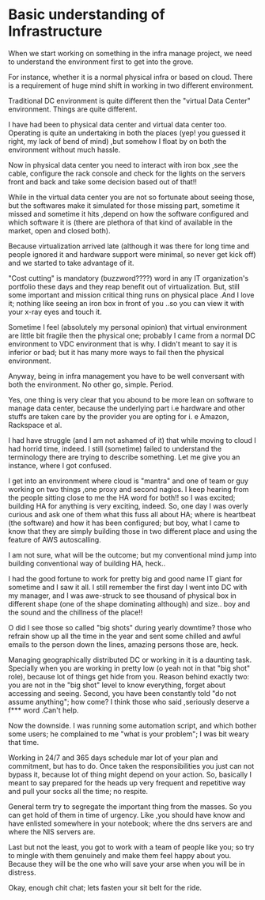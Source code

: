 # Basic understanding of Infrastructure

When we start working on something in the infra manage project, we need to understand the environment first to get into the grove.

For instance, whether it is a normal physical infra or based on cloud. There is a requirement of huge mind shift in working in two different environment.

Traditional DC environment is quite different then the "virtual Data Center" environment. Things are quite different.

I have had been to physical data center and virtual data center too. Operating is quite an undertaking in both the places (yep! you guessed it right, my lack of bend of mind) ,but somehow I float by on both the environment without much hassle.

Now in physical data center you need to interact with iron box ,see the cable, configure the rack console and check for the lights on the servers front and back and take some decision based out of that!!

While in the virtual data center you are not so fortunate about seeing those, but the softwares make it simulated for those missing part, sometime it missed and sometime it hits ,depend on how the software configured and which software it is (there are plethora of that kind of available in the market, open and closed both).

Because virtualization arrived late (although it was there for long time and people ignored it and hardware support were minimal, so never get kick off) and we started to take advantage of it.

"Cost cutting" is mandatory (buzzword????) word in any IT organization's portfolio these days and they reap benefit out of virtualization. But, still some important and mission critical thing runs on physical place .And I love it; nothing like seeing an iron box in front of you ..so you can view it with your x-ray eyes and touch it.

Sometime I feel (absolutely my personal opinion) that virtual environment are little bit fragile then the physical one; probably I came from a normal DC environment to VDC environment that is why. I didn't meant to say it is inferior or bad; but it has many more ways to fail then the physical environment.

Anyway, being in infra management you have to be well conversant with both the environment. No other go, simple. Period.

Yes, one thing is very clear that you abound to be more lean on software to manage data center, because the underlying part i.e hardware and other stuffs are taken care by the provider you are opting for i. e Amazon, Rackspace et al.

I had have struggle (and I am not ashamed of it) that while moving to cloud I had horrid time, indeed. I still (sometime) failed to understand the terminology there are trying to describe something. Let me give you an instance, where I got confused.

I get into an environment where cloud is "mantra" and one of team or guy working on two things ,one proxy and second nagios. I keep hearing from the people sitting close to me the HA word for both!! so I was excited; building HA for anything is very exciting, indeed. So, one day I was overly curious and ask one of them what this fuss all about HA; where is heartbeat (the software) and how it has been configured; but boy, what I came to know that they are simply building those in two different place and using the feature of AWS  autoscalling.

I am not sure, what will be the outcome; but my conventional mind jump into building conventional way of building HA, heck..

I had the good fortune to work for pretty big and good name IT giant for sometime and I saw it all. I still remember the first day I went into DC with my manager, and I was awe-struck to see thousand of physical box in different shape (one of the shape dominating although) and size.. boy and the sound and the chillness of the place!!

O did I see those so called "big shots" during yearly downtime? those who refrain show up all the time in the year and sent some chilled and awful emails to the person down the lines, amazing persons those are, heck.

Managing geographically distributed DC or working in it is a daunting task. Specially when you are working in pretty low (o yeah not in that "big shot" role), because lot of things get hide from you. Reason behind exactly two: you are not in the "big shot" level to know everything, forget about accessing and seeing. Second, you have been constantly told "do not assume anything"; how come? I think those who said ,seriously deserve a f***  word .Can't help.

Now the downside. I was running some automation script, and which bother some users; he complained to me "what is your problem"; I was bit weary that time.

Working in 24/7 and 365 days schedule mar lot of your plan and commitment, but has to do. Once taken the responsibilities you just can not bypass it, because lot of thing might depend on your action. So, basically I meant to say  prepared for the heads up very frequent and repetitive way and pull your socks all the time; no respite.

General term try to segregate the important thing from the masses. So you can get hold of them in time of urgency. Like ,you should have know and have enlisted somewhere in your notebook; where the dns servers are and where the NIS servers are.

Last but not the least, you got to work with a team of people like you; so try to mingle with them genuinely and make them feel happy about you. Because they will be the one who will save your arse when you will be in distress.

Okay, enough chit chat; lets fasten your sit belt for the ride.





